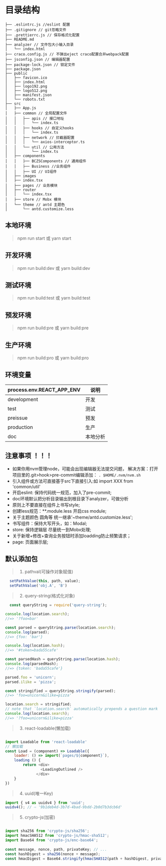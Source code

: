 <!-- 
"description"：基础搭建
"author": GZ
"version": "0.1.0"
-->
# 目录结构
```
├── .eslintrc.js //eslint 配置
├── .gitignore // git忽略文件
├── .prettierrc.js // 保存格式化配置
├── README.md
├── analyzer // 文件包大小输入目录
│   └── index.html
├── craco.config.js // 不弹出eject craco配置合并webpack配置
├── jsconfig.json // 编辑器配置
├── package-lock.json // 锁定文件
├── package.json 
├── public
│   ├── favicon.ico
│   ├── index.html
│   ├── logo192.png
│   ├── logo512.png
│   ├── manifest.json
│   └── robots.txt
├── src
│   ├── App.js 
│   ├── common // 全局配置文件
│   │   ├── apis // 接口地址
│   │   │   └── index.ts
│   │   ├── hooks // 自定义hooks
│   │   │   └── index.ts
│   │   ├── network // 拦截器配置
│   │   │   └── axios-interceptor.ts
│   │   └── util // 公用方法
│   │       └── index.ts 
│   ├── components 
│   │   ├── BCZSComponents // 通用组件
│   │   ├── Business //业务组件
│   │   ├── UI // UI组件
│   ├── images
│   ├── index.tsx
│   ├── pages // 业务模块
│   ├── router
│   │   └── index.tsx
│   ├── store // Mobx 模块
│   └── theme // antd 主题色
│       └── antd.customize.less

```

## 本地环境
> npm run start 或 yarn start
  
## 开发环境
> npm run build:dev 或 yarn build:dev
  
## 测试环境
> npm run build:test 或 yarn build:test

## 预发环境
> npm run build:pre 或 yarn build:pre

## 生产环境
> npm run build:pro 或 yarn build:pro

## 环境变量
process.env.REACT_APP_ENV | 说明
---|---
development | 开发
test | 测试
preissue | 预发
production | 生产
doc | 本地分析

## 注意事项 ！！！
- 如果你用nvm管理node，可能会出现编辑器无法提交问题，
  解决方案：打开项目里的.git>hook>pre-commit编辑添加：
  `. $HOME/.nvm/nvm.sh`
- 引入组件或方法可直接基于src下直接引入:如 import XXX from 'common/util'  
- 开启eslint: 保持代码统一规范，加入了pre-commit;
- doc环境默认把分析目录输出到根目录下analyzer，可做分析
- 原则上不要直接在组件上书写style;  
- 创建less规范：**.module.less 开启css module;
- 关于主题颜色 圆角等 统一继承'~theme/antd.customize.less';
- 书写组件：保持大写开头，如：Modal;
- store: 保持逻辑层 尽量统一到Mobx处理;
- 关于新增+修改+查询业务按钮时添加loadding防止频繁请求；  
- page: 页面展示层;


## 默认添加包
> 1. pathval(可操作对象赋值)
```javascript
  setPathValue(this, path, value);
  setPathValue('obj.A', 'B')
```

> 2. query-string(格式化对象)
```javascript
  const queryString = require('query-string');

console.log(location.search);
//=> '?foo=bar'

const parsed = queryString.parse(location.search);
console.log(parsed);
//=> {foo: 'bar'}

console.log(location.hash);
//=> '#token=bada55cafe'

const parsedHash = queryString.parse(location.hash);
console.log(parsedHash);
//=> {token: 'bada55cafe'}

parsed.foo = 'unicorn';
parsed.ilike = 'pizza';

const stringified = queryString.stringify(parsed);
//=> 'foo=unicorn&ilike=pizza'

location.search = stringified;
// note that `location.search` automatically prepends a question mark
console.log(location.search);
//=> '?foo=unicorn&ilike=pizza'
```

> 3. react-loadable(懒加载)
```javascript

import Loadable from 'react-loadable'
// 懒加载
const Load = (component) => Loadable({
	loader: () => import(`pages/${component}`),
	loading () {
		return <div>
			    <LoadingOutlined />
		      </div>
	}
})
```
> 4. uuid(唯一Key)
```javascript
import { v4 as uuidv4 } from 'uuid';
uuidv4(); // ⇨ '9b1deb4d-3b7d-4bad-9bdd-2b0d7b3dcb6d'
```

> 5. crypto-js(加密)
```javascript

import sha256 from 'crypto-js/sha256';
import hmacSHA512 from 'crypto-js/hmac-sha512';
import Base64 from 'crypto-js/enc-base64';
 
const message, nonce, path, privateKey; // ...
const hashDigest = sha256(nonce + message);
const hmacDigest = Base64.stringify(hmacSHA512(path + hashDigest, privateKey));
```